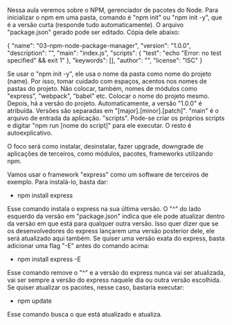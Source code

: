 Nessa aula veremos sobre o NPM, gerenciador de pacotes do Node. Para inicializar o npm em uma pasta, comando é "npm init" ou "npm init -y", que é a versão curta (responde tudo automaticamente). O arquivo "package.json" gerado pode ser editado. Cópia dele abaixo:

{
  "name": "03-npm-node-package-manager",
  "version": "1.0.0",
  "description": "",
  "main": "index.js",
  "scripts": {
    "test": "echo \"Error: no test specified\" && exit 1"
  },
  "keywords": [],
  "author": "",
  "license": "ISC"
}


Se usar o "npm init -y", ele usa o nome da pasta como nome do projeto (name). Por isso, tomar cuidado com espaços, acentos nos nomes de pastas do projeto. Não colocar, também, nomes de módulos como "express", "webpack", "babel" etc. Colocar o nome do projeto mesmo.
Depois, há a versão do projeto. Automaticamente, a versão "1.0.0" é atribuída. Versões são separadas em "[major].[minor].[patch]".
"main" é o arquivo de entrada da aplicação.
"scripts". Pode-se criar os próprios scripts e digitar "npm run [nome do script]" para ele executar.
O resto é autoexplicativo.

O foco será como instalar, desinstalar, fazer upgrade, downgrade de aplicações de terceiros, como módulos, pacotes, frameworks utilizando npm.

Vamos usar o framework "express" como um software de terceiros de exemplo. Para instalá-lo, basta dar:

- npm install express

Esse comando instala o express na sua última versão. O "^" do lado esquerdo da versão em "package.json" indica que ele pode atualizar dentro da versão em que está para qualquer outra versão. Isso quer dizer que se os desenvolvedores do express lançarem uma versão posterior dele, ele será atualizado aqui também. Se quiser uma versão exata do express, basta adicionar uma flag "-E" antes do comando acima:

- npm install express -E

Esse comando remove o "^" e a versão do express nunca vai ser atualizada, vai ser sempre a versão do express naquele dia ou outra versão escolhida. Se quiser atualizar os pacotes, nesse caso, bastaria executar:

- npm update

Esse comando busca o que está atualizado e atualiza.

